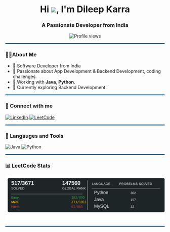 
<h1 align="center">Hi <img src="https://media.giphy.com/media/hvRJCLFzcasrR4ia7z/giphy.gif" width="30px"/>, I'm Dileep Karra</h1>
<h3 align="center">A Passionate Developer from India</h3>

<p align="center">
  <img src="https://komarev.com/ghpvc/?username=K-NSS-Dileep&label=Profile%20views&color=0e75b6&style=flat" alt="Profile views" />
</p>

<hr style="border:1px solid #0e75b6;"/>

### 👨‍💻About Me
- 🔹 Software Developer from India
- 🔹 Passionate about App Development & Backend Development, coding challenges.
- 🔹 Working with **Java**, **Python**.
- 🔹 Currently exploring Backend Development.

<hr style="border:1px solid #0e75b6;">

### 🔗 Connect with me
<p align="left">
  <a href="https://linkedin.com/in/dileep-karra" target="blank">
    <img align="center" src="https://img.shields.io/badge/LinkedIn-%230077B5.svg?style=for-the-badge&logo=linkedin&logoColor=white" alt="LinkedIn" />
  </a>
  <a href="https://www.leetcode.com/Dileep_Karra" target="blank">
    <img align="center" src="https://img.shields.io/badge/LeetCode-%23FFA116.svg?style=for-the-badge&logo=leetcode&logoColor=white" alt="LeetCode" />
  </a>
</p>

<hr style="border:1px solid #0e75b6;">

### 💼 Langauges and Tools
<p align="left"> 
  <img src="https://img.shields.io/badge/Java-ED8B00?style=for-the-badge&logo=java&logoColor=white" alt="Java" />
  <img src="https://img.shields.io/badge/Python-%233776AB.svg?style=for-the-badge&logo=python&logoColor=white" alt="Python" />
</p>

<hr style="border:1px solid #0e75b6;">

### 📊 LeetCode Stats
<p align="center">
<!-- LEETCODE_STATS_START -->
<img align="center"
                src ="https://raw.githubusercontent.com/K-NSS-Dileep/LeetCode-Stats-Auto-Updater/main/Display.svg?cache_bust=1756862462"
                alt ="LeetCodeStats"
                />
<!-- LEETCODE_STATS_END -->
</p>

<hr style="border:1px solid #0e75b6;">

<!--
### 📊 GitHub Stats
<p align="center">
  <img src="https://github-readme-stats.vercel.app/api/top-langs?username=Krishnarevanthkarra&show_icons=true&locale=en&layout=compact&theme=radical" alt="Top Languages" />
</p>

<p align="center">
  <img src="https://github-readme-stats.vercel.app/api?username=Krishnarevanthkarra&show_icons=true&locale=en&theme=radical" alt="GitHub Stats" />
</p>

<p align="center">
  <img src="https://github-readme-streak-stats.herokuapp.com/?user=Krishnarevanthkarra&theme=radical" alt="GitHub Streak" />
</p>
-->
